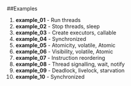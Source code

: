 ##Examples

1) **example_01**  - Run threads
2) **example_02**  - Stop threads, sleep
3) **example_03**  - Create executors, callable
4) **example_04**  - Synchronized
5) **example_05**  - Atomicity, volatile, Atomic
6) **example_06**  - Visibility, volatile, Atomic
7) **example_07**  - Instruction reordering
8) **example_08**  - Thread signalling, wait, notify
9) **example_09**  - Deadlock, livelock, starvation
19) **example_10**  - Synchronized